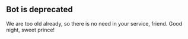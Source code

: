 ## Bot is deprecated

We are too old already, so there is no need in your service, friend. Good night, sweet prince!
